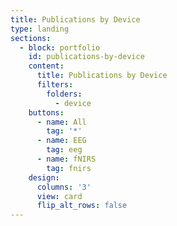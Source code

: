 ```yaml
---
title: Publications by Device
type: landing
sections:
  - block: portfolio
    id: publications-by-device
    content:
      title: Publications by Device
      filters:
        folders:
          - device
    buttons:
      - name: All
        tag: '*'
      - name: EEG
        tag: eeg
      - name: fNIRS
        tag: fnirs
    design:
      columns: '3'
      view: card
      flip_alt_rows: false
---
```

